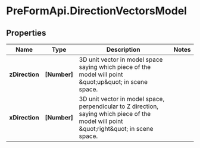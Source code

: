 # PreFormApi.DirectionVectorsModel

## Properties

Name | Type | Description | Notes
------------ | ------------- | ------------- | -------------
**zDirection** | **[Number]** | 3D unit vector in model space saying which piece of the model will point \&quot;up\&quot; in scene space.  | 
**xDirection** | **[Number]** | 3D unit vector in model space, perpendicular to Z direction, saying which piece of the model will point \&quot;right\&quot; in scene space.  | 


